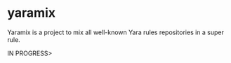# yaramix

Yaramix is a project to mix all well-known Yara rules repositories in a super rule.

IN PROGRESS>
